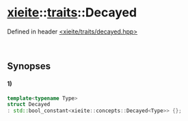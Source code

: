 # [xieite](../../xieite.md)\:\:[traits](../../traits.md)\:\:Decayed
Defined in header [<xieite/traits/decayed.hpp>](../../../include/xieite/traits/decayed.hpp)

&nbsp;

## Synopses
#### 1)
```cpp
template<typename Type>
struct Decayed
: std::bool_constant<xieite::concepts::Decayed<Type>> {};
```
